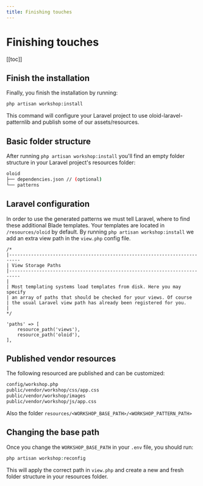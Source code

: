```yaml
---
title: Finishing touches
---
```

# Finishing touches

[[toc]]

## Finish the installation
Finally, you finish the installation by running:

```bash
php artisan workshop:install
```

This command will configure your Laravel project to use oloid-laravel-patternlib
and publish some of our assets/resources.

## Basic folder structure
After running `php artisan workshop:install` you'll find an empty folder structure in your Laravel project's resources
folder:
```bash
oloid
├── dependencies.json // (optional)
└── patterns

```

## Laravel configuration
In order to use the generated patterns we must tell Laravel, where to find these additional Blade templates.
Your templates are located in `/resources/oloid` by default. By running `php artisan workshop:install` we add an 
extra view path in the `view.php` config file.

```php{14}
/*
|--------------------------------------------------------------------------
| View Storage Paths
|--------------------------------------------------------------------------
|
| Most templating systems load templates from disk. Here you may specify
| an array of paths that should be checked for your views. Of course
| the usual Laravel view path has already been registered for you.
|
*/

'paths' => [
    resource_path('views'),
    resource_path('oloid'),
],
```

## Published vendor resources
The following resourced are published and can be customized:
```bash
config/workshop.php
public/vendor/workshop/css/app.css
public/vendor/workshop/images
public/vendor/workshop/js/app.css
```

Also the folder `resources/<WORKSHOP_BASE_PATH>/<WORKSHOP_PATTERN_PATH>`


## Changing the base path
Once you change the `WORKSHOP_BASE_PATH` in your `.env` file, you should run:
```php
php artisan workshop:reconfig
``` 
This will apply the correct path in `view.php` and create a new and fresh folder structure in your resources folder.